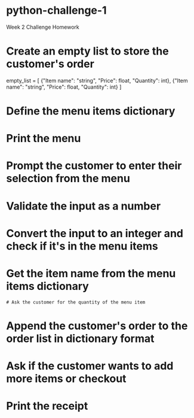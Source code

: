# python-challenge-1
Week 2 Challenge Homework
# Create an empty list to store the customer's order
empty_list =
 [
    {"Item name": "string",
    "Price": float,
    "Quantity": int},
    {"Item name": "string",
    "Price": float,
    "Quantity": int}
]

# Define the menu items dictionary

# Print the menu

# Prompt the customer to enter their selection from the menu

# Validate the input as a number

# Convert the input to an integer and check if it's in the menu items

# Get the item name from the menu items dictionary
    # Ask the customer for the quantity of the menu item

# Append the customer's order to the order list in dictionary format

# Ask if the customer wants to add more items or checkout

# Print the receipt
